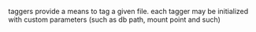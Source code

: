 taggers provide a means to tag a given file.
each tagger may be initialized with custom parameters (such as db path, mount
point and such)
